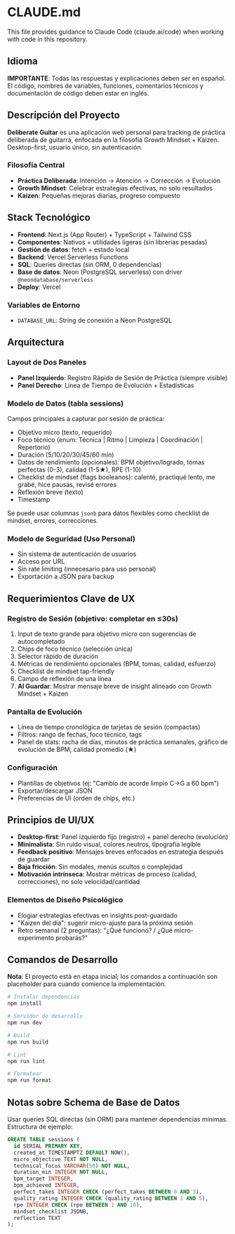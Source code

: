 # CLAUDE.md

This file provides guidance to Claude Code (claude.ai/code) when working with code in this repository.

## Idioma

**IMPORTANTE**: Todas las respuestas y explicaciones deben ser en español. El código, nombres de variables, funciones, comentarios técnicos y documentación de código deben estar en inglés.

## Descripción del Proyecto

**Deliberate Guitar** es una aplicación web personal para tracking de práctica deliberada de guitarra, enfocada en la filosofía Growth Mindset + Kaizen. Desktop-first, usuario único, sin autenticación.

### Filosofía Central
- **Práctica Deliberada**: Intención → Atención → Corrección → Evolución
- **Growth Mindset**: Celebrar estrategias efectivas, no solo resultados
- **Kaizen**: Pequeñas mejoras diarias, progreso compuesto

## Stack Tecnológico

- **Frontend**: Next.js (App Router) + TypeScript + Tailwind CSS
- **Componentes**: Nativos + utilidades ligeras (sin librerías pesadas)
- **Gestión de datos**: fetch + estado local
- **Backend**: Vercel Serverless Functions
- **SQL**: Queries directas (sin ORM, 0 dependencias)
- **Base de datos**: Neon (PostgreSQL serverless) con driver `@neondatabase/serverless`
- **Deploy**: Vercel

### Variables de Entorno
- `DATABASE_URL`: String de conexión a Neon PostgreSQL

## Arquitectura

### Layout de Dos Paneles
- **Panel Izquierdo**: Registro Rápido de Sesión de Práctica (siempre visible)
- **Panel Derecho**: Línea de Tiempo de Evolución + Estadísticas

### Modelo de Datos (tabla sessions)
Campos principales a capturar por sesión de práctica:
- Objetivo micro (texto, requerido)
- Foco técnico (enum: Técnica | Ritmo | Limpieza | Coordinación | Repertorio)
- Duración (5/10/20/30/45/60 min)
- Datos de rendimiento (opcionales): BPM objetivo/logrado, tomas perfectas (0-3), calidad (1-5★), RPE (1-10)
- Checklist de mindset (flags booleanos): calenté, practiqué lento, me grabé, hice pausas, revisé errores
- Reflexión breve (texto)
- Timestamp

Se puede usar columnas `jsonb` para datos flexibles como checklist de mindset, errores, correcciones.

### Modelo de Seguridad (Uso Personal)
- Sin sistema de autenticación de usuarios
- Acceso por URL
- Sin rate limiting (innecesario para uso personal)
- Exportación a JSON para backup

## Requerimientos Clave de UX

### Registro de Sesión (objetivo: completar en ≤30s)
1. Input de texto grande para objetivo micro con sugerencias de autocompletado
2. Chips de foco técnico (selección única)
3. Selector rápido de duración
4. Métricas de rendimiento opcionales (BPM, tomas, calidad, esfuerzo)
5. Checklist de mindset tap-friendly
6. Campo de reflexión de una línea
7. **Al Guardar**: Mostrar mensaje breve de insight alineado con Growth Mindset + Kaizen

### Pantalla de Evolución
- Línea de tiempo cronológica de tarjetas de sesión (compactas)
- Filtros: rango de fechas, foco técnico, tags
- Panel de stats: racha de días, minutos de práctica semanales, gráfico de evolución de BPM, calidad promedio (★)

### Configuración
- Plantillas de objetivos (ej: "Cambio de acorde limpio C→G a 60 bpm")
- Exportar/descargar JSON
- Preferencias de UI (orden de chips, etc.)

## Principios de UI/UX

- **Desktop-first**: Panel izquierdo fijo (registro) + panel derecho (evolución)
- **Minimalista**: Sin ruido visual, colores neutros, tipografía legible
- **Feedback positivo**: Mensajes breves enfocados en estrategia después de guardar
- **Baja fricción**: Sin modales, menús ocultos o complejidad
- **Motivación intrínseca**: Mostrar métricas de proceso (calidad, correcciones), no solo velocidad/cantidad

### Elementos de Diseño Psicológico
- Elogiar estrategias efectivas en insights post-guardado
- "Kaizen del día": sugerir micro-ajuste para la próxima sesión
- Retro semanal (2 preguntas): "¿Qué funcionó? / ¿Qué micro-experimento probarás?"

## Comandos de Desarrollo

**Nota**: El proyecto está en etapa inicial; los comandos a continuación son placeholder para cuando comience la implementación.

```bash
# Instalar dependencias
npm install

# Servidor de desarrollo
npm run dev

# Build
npm run build

# Lint
npm run lint

# Formatear
npm run format
```

## Notas sobre Schema de Base de Datos

Usar queries SQL directas (sin ORM) para mantener dependencias mínimas. Estructura de ejemplo:

```sql
CREATE TABLE sessions (
  id SERIAL PRIMARY KEY,
  created_at TIMESTAMPTZ DEFAULT NOW(),
  micro_objective TEXT NOT NULL,
  technical_focus VARCHAR(50) NOT NULL,
  duration_min INTEGER NOT NULL,
  bpm_target INTEGER,
  bpm_achieved INTEGER,
  perfect_takes INTEGER CHECK (perfect_takes BETWEEN 0 AND 3),
  quality_rating INTEGER CHECK (quality_rating BETWEEN 1 AND 5),
  rpe INTEGER CHECK (rpe BETWEEN 1 AND 10),
  mindset_checklist JSONB,
  reflection TEXT
);
```
